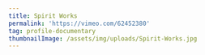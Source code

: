 ```yaml
---
title: Spirit Works
permalink: 'https://vimeo.com/62452380'
tag: profile-documentary
thumbnailImage: /assets/img/uploads/Spirit-Works.jpg
---
```


